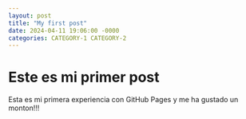 ```yaml
---
layout: post
title: "My first post"
date: 2024-04-11 19:06:00 -0000
categories: CATEGORY-1 CATEGORY-2
---
```

# Este es mi primer post

Esta es mi primera experiencia con GitHub Pages y me ha gustado un monton!!!
